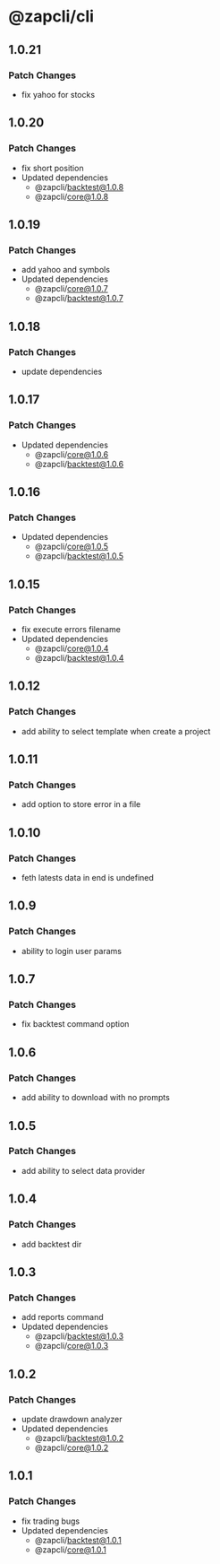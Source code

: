 # @zapcli/cli

## 1.0.21

### Patch Changes

- fix yahoo for stocks

## 1.0.20

### Patch Changes

- fix short position
- Updated dependencies
  - @zapcli/backtest@1.0.8
  - @zapcli/core@1.0.8

## 1.0.19

### Patch Changes

- add yahoo and symbols
- Updated dependencies
  - @zapcli/core@1.0.7
  - @zapcli/backtest@1.0.7

## 1.0.18

### Patch Changes

- update dependencies

## 1.0.17

### Patch Changes

- Updated dependencies
  - @zapcli/core@1.0.6
  - @zapcli/backtest@1.0.6

## 1.0.16

### Patch Changes

- Updated dependencies
  - @zapcli/core@1.0.5
  - @zapcli/backtest@1.0.5

## 1.0.15

### Patch Changes

- fix execute errors filename
- Updated dependencies
  - @zapcli/core@1.0.4
  - @zapcli/backtest@1.0.4

## 1.0.12

### Patch Changes

- add ability to select template when create a project

## 1.0.11

### Patch Changes

- add option to store error in a file

## 1.0.10

### Patch Changes

- feth latests data in end is undefined

## 1.0.9

### Patch Changes

- ability to login user params

## 1.0.7

### Patch Changes

- fix backtest command option

## 1.0.6

### Patch Changes

- add ability to download with no prompts

## 1.0.5

### Patch Changes

- add ability to select data provider

## 1.0.4

### Patch Changes

- add backtest dir

## 1.0.3

### Patch Changes

- add reports command
- Updated dependencies
  - @zapcli/backtest@1.0.3
  - @zapcli/core@1.0.3

## 1.0.2

### Patch Changes

- update drawdown analyzer
- Updated dependencies
  - @zapcli/backtest@1.0.2
  - @zapcli/core@1.0.2

## 1.0.1

### Patch Changes

- fix trading bugs
- Updated dependencies
  - @zapcli/backtest@1.0.1
  - @zapcli/core@1.0.1
